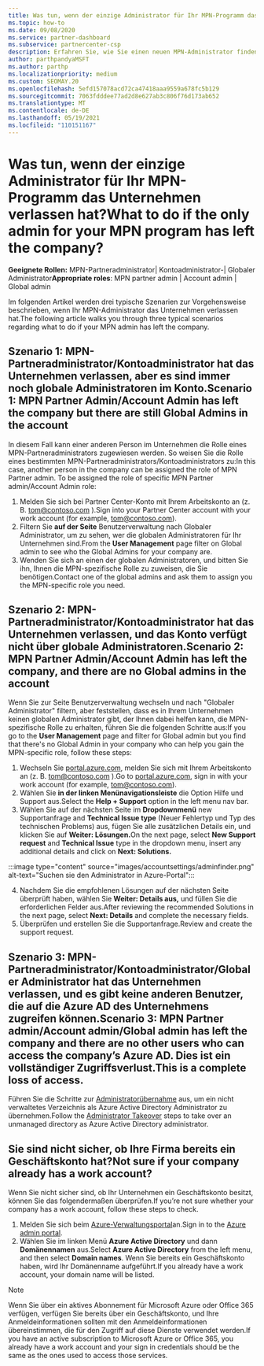 ```yaml
---
title: Was tun, wenn der einzige Administrator für Ihr MPN-Programm das Unternehmen verlassen hat?
ms.topic: how-to
ms.date: 09/08/2020
ms.service: partner-dashboard
ms.subservice: partnercenter-csp
description: Erfahren Sie, wie Sie einen neuen MPN-Administrator finden oder Hilfe vom globalen Administrator Ihres Unternehmens erhalten. Außerdem erfahren Sie, wie Sie einen neuen globalen Partner Center hinzufügen.
author: parthpandyaMSFT
ms.author: parthp
ms.localizationpriority: medium
ms.custom: SEOMAY.20
ms.openlocfilehash: 5efd157078acd72ca47418aaa9559a678fc5b129
ms.sourcegitcommit: 7063fdddee77ad2d8e627ab3c806f76d173ab652
ms.translationtype: MT
ms.contentlocale: de-DE
ms.lasthandoff: 05/19/2021
ms.locfileid: "110151167"
---
```

# <a name="what-to-do-if-the-only-admin-for-your-mpn-program-has-left-the-company"></a><span data-ttu-id="29b1e-103">Was tun, wenn der einzige Administrator für Ihr MPN-Programm das Unternehmen verlassen hat?</span><span class="sxs-lookup"><span data-stu-id="29b1e-103">What to do if the only admin for your MPN program has left the company?</span></span>

<span data-ttu-id="29b1e-104">**Geeignete Rollen:** MPN-Partneradministrator| Kontoadministrator-| Globaler Administrator</span><span class="sxs-lookup"><span data-stu-id="29b1e-104">**Appropriate roles**: MPN partner admin | Account admin | Global admin</span></span>

<span data-ttu-id="29b1e-105">Im folgenden Artikel werden drei typische Szenarien zur Vorgehensweise beschrieben, wenn Ihr MPN-Administrator das Unternehmen verlassen hat.</span><span class="sxs-lookup"><span data-stu-id="29b1e-105">The following article walks you through three typical scenarios regarding what to do if your MPN admin has left the company.</span></span>

## <a name="scenario-1-mpn-partner-adminaccount-admin-has-left-the-company-but-there-are-still-global-admins-in-the-account"></a><span data-ttu-id="29b1e-106">Szenario 1: MPN-Partneradministrator/Kontoadministrator hat das Unternehmen verlassen, aber es sind immer noch globale Administratoren im Konto.</span><span class="sxs-lookup"><span data-stu-id="29b1e-106">Scenario 1: MPN Partner Admin/Account Admin has left the company but there are still Global Admins in the account</span></span>

<span data-ttu-id="29b1e-107">In diesem Fall kann einer anderen Person im Unternehmen die Rolle eines MPN-Partneradministrators zugewiesen werden. So weisen Sie die Rolle eines bestimmten MPN-Partneradministrators/Kontoadministrators zu:</span><span class="sxs-lookup"><span data-stu-id="29b1e-107">In this case, another person in the company can be assigned the role of MPN Partner admin. To be assigned the role of specific MPN Partner admin/Account Admin role:</span></span>

1. <span data-ttu-id="29b1e-108">Melden Sie sich bei Partner Center-Konto mit Ihrem Arbeitskonto an (z. B. tom@contoso.com ).</span><span class="sxs-lookup"><span data-stu-id="29b1e-108">Sign into your Partner Center account with your work account (for example, tom@contoso.com).</span></span>
1. <span data-ttu-id="29b1e-109">Filtern Sie **auf der Seite** Benutzerverwaltung nach Globaler Administrator, um zu sehen, wer die globalen Administratoren für Ihr Unternehmen sind.</span><span class="sxs-lookup"><span data-stu-id="29b1e-109">From the **User Management** page filter on Global admin to see who the Global Admins for your company are.</span></span> 
1. <span data-ttu-id="29b1e-110">Wenden Sie sich an einen der globalen Administratoren, und bitten Sie ihn, Ihnen die MPN-spezifische Rolle zu zuweisen, die Sie benötigen.</span><span class="sxs-lookup"><span data-stu-id="29b1e-110">Contact one of the global admins and ask them to assign you the MPN-specific role you need.</span></span> 

## <a name="scenario-2-mpn-partner-adminaccount-admin-has-left-the-company-and-there-are-no-global-admins-in-the-account"></a><span data-ttu-id="29b1e-111">Szenario 2: MPN-Partneradministrator/Kontoadministrator hat das Unternehmen verlassen, und das Konto verfügt nicht über globale Administratoren.</span><span class="sxs-lookup"><span data-stu-id="29b1e-111">Scenario 2: MPN Partner Admin/Account Admin has left the company, and there are no Global admins in the account</span></span> 

<span data-ttu-id="29b1e-112">Wenn Sie zur  Seite Benutzerverwaltung wechseln und nach "Globaler Administrator" filtern, aber feststellen, dass es in Ihrem Unternehmen keinen globalen Administrator gibt, der Ihnen dabei helfen kann, die MPN-spezifische Rolle zu erhalten, führen Sie die folgenden Schritte aus:</span><span class="sxs-lookup"><span data-stu-id="29b1e-112">If you go to the **User Management** page and filter for Global admin but you find that there's no Global Admin in your company who can help you gain the MPN-specific role, follow these steps:</span></span>

1. <span data-ttu-id="29b1e-113">Wechseln Sie [portal.azure.com](https://ms.portal.azure.com/), melden Sie sich mit Ihrem Arbeitskonto an (z. B. tom@contoso.com ).</span><span class="sxs-lookup"><span data-stu-id="29b1e-113">Go to [portal.azure.com](https://ms.portal.azure.com/), sign in with your work account (for example, tom@contoso.com).</span></span> 
1. <span data-ttu-id="29b1e-114">Wählen Sie **in der linken Menünavigationsleiste** die Option Hilfe und Support aus.</span><span class="sxs-lookup"><span data-stu-id="29b1e-114">Select the **Help + Support** option in the left menu nav bar.</span></span>
1. <span data-ttu-id="29b1e-115">Wählen Sie auf der nächsten Seite im **Dropdownmenü** new Supportanfrage and **Technical Issue type** (Neuer Fehlertyp und Typ des technischen Problems) aus, fügen Sie alle zusätzlichen Details ein, und klicken Sie auf **Weiter: Lösungen.**</span><span class="sxs-lookup"><span data-stu-id="29b1e-115">On the next page, select **New Support request** and **Technical Issue** type in the dropdown menu, insert any additional details and click on **Next: Solutions.**</span></span>

:::image type="content" source="images/accountsettings/adminfinder.png" alt-text="Suchen sie den Administrator in Azure-Portal":::

4. <span data-ttu-id="29b1e-117">Nachdem Sie die empfohlenen Lösungen auf der nächsten Seite überprüft haben, wählen Sie **Weiter: Details aus,** und füllen Sie die erforderlichen Felder aus.</span><span class="sxs-lookup"><span data-stu-id="29b1e-117">After reviewing the recommended Solutions in the next page, select **Next: Details** and complete the necessary fields.</span></span>
1. <span data-ttu-id="29b1e-118">Überprüfen und erstellen Sie die Supportanfrage.</span><span class="sxs-lookup"><span data-stu-id="29b1e-118">Review and create the support request.</span></span>


## <a name="scenario-3-mpn-partner-adminaccount-adminglobal-admin-has-left-the-company-and-there-are-no-other-users-who-can-access-the-companys-azure-ad-this-is-a-complete-loss-of-access"></a><span data-ttu-id="29b1e-119">Szenario 3: MPN-Partneradministrator/Kontoadministrator/Globaler Administrator hat das Unternehmen verlassen, und es gibt keine anderen Benutzer, die auf die Azure AD des Unternehmens zugreifen können.</span><span class="sxs-lookup"><span data-stu-id="29b1e-119">Scenario 3: MPN Partner admin/Account admin/Global admin has left the company and there are no other users who can access the company’s Azure AD.</span></span> <span data-ttu-id="29b1e-120">Dies ist ein vollständiger Zugriffsverlust.</span><span class="sxs-lookup"><span data-stu-id="29b1e-120">This is a complete loss of access.</span></span>

<span data-ttu-id="29b1e-121">Führen Sie die Schritte zur [Administratorübernahme](/azure/active-directory/users-groups-roles/domains-admin-takeover#internal-admin-takeover) aus, um ein nicht verwaltetes Verzeichnis als Azure Active Directory Administrator zu übernehmen.</span><span class="sxs-lookup"><span data-stu-id="29b1e-121">Follow the [Administrator Takeover](/azure/active-directory/users-groups-roles/domains-admin-takeover#internal-admin-takeover) steps to take over an unmanaged directory as Azure Active Directory administrator.</span></span>

## <a name="not-sure-if-your-company-already-has-a-work-account"></a><span data-ttu-id="29b1e-122">Sie sind nicht sicher, ob Ihre Firma bereits ein Geschäftskonto hat?</span><span class="sxs-lookup"><span data-stu-id="29b1e-122">Not sure if your company already has a work account?</span></span>

<span data-ttu-id="29b1e-123">Wenn Sie nicht sicher sind, ob Ihr Unternehmen ein Geschäftskonto besitzt, können Sie das folgendermaßen überprüfen.</span><span class="sxs-lookup"><span data-stu-id="29b1e-123">If you’re not sure whether your company has a work account, follow these steps to check.</span></span>

1. <span data-ttu-id="29b1e-124">Melden Sie sich beim [Azure-Verwaltungsportal](https://ms.portal.azure.com)an.</span><span class="sxs-lookup"><span data-stu-id="29b1e-124">Sign in to the [Azure admin portal](https://ms.portal.azure.com).</span></span>
2. <span data-ttu-id="29b1e-125">Wählen Sie im linken Menü **Azure Active Directory** und dann **Domänennamen** aus.</span><span class="sxs-lookup"><span data-stu-id="29b1e-125">Select **Azure Active Directory** from the left menu, and then select **Domain names**.</span></span>
<span data-ttu-id="29b1e-126">Wenn Sie bereits ein Geschäftskonto haben, wird Ihr Domänenname aufgeführt.</span><span class="sxs-lookup"><span data-stu-id="29b1e-126">If you already have a work account, your domain name will be listed.</span></span>

>[!Note]
><span data-ttu-id="29b1e-127">Wenn Sie über ein aktives Abonnement für Microsoft Azure oder Office 365 verfügen, verfügen Sie bereits über ein Geschäftskonto, und Ihre Anmeldeinformationen sollten mit den Anmeldeinformationen übereinstimmen, die für den Zugriff auf diese Dienste verwendet werden.</span><span class="sxs-lookup"><span data-stu-id="29b1e-127">If you have an active subscription to Microsoft Azure or Office 365, you already have a work account and your sign in credentials should be the same as the ones used to access those services.</span></span>